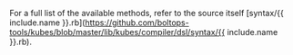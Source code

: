 For a full list of the available methods, refer to the source itself [syntax/{{ include.name }}.rb](https://github.com/boltops-tools/kubes/blob/master/lib/kubes/compiler/dsl/syntax/{{ include.name }}.rb).
